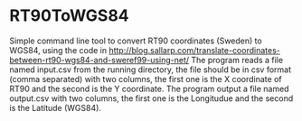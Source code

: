 # RT90ToWGS84
Simple command line tool to convert RT90 coordinates (Sweden) to WGS84, using the code in http://blog.sallarp.com/translate-coordinates-between-rt90-wgs84-and-sweref99-using-net/
The program reads a file named input.csv from the running directory, the file should be in csv format (comma separated) with two columns, the first one is the X coordinate of RT90 and the second is the Y coordinate.
The program output a file named output.csv with two columns, the first one is the Longitudue and the second is the Latitude (WGS84).